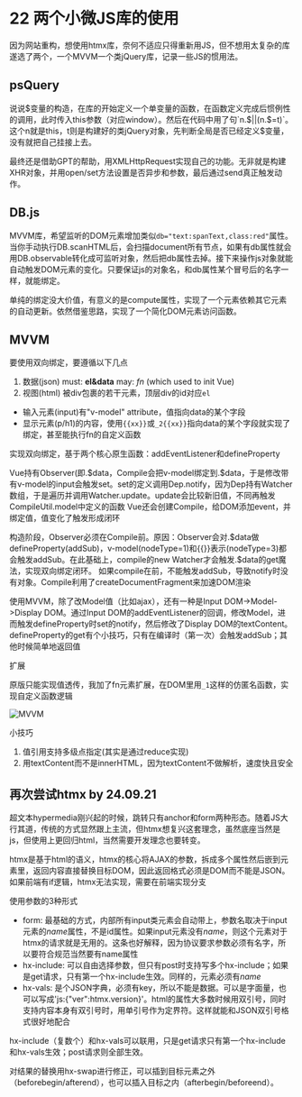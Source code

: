 # 22 两个小微JS库的使用

因为网站重构，想使用htmx库，奈何不适应只得重新用JS，但不想用太复杂的库遂选了两个，一个MVVM一个类jQuery库，记录一些JS的惯用法。

## psQuery

说说$变量的构造，在库的开始定义一个单变量的函数，在函数定义完成后惯例性的调用，此时传入this参数（对应window）。然后在代码中用了句`n.$||(n.$=t)`。这个n就是this，t则是构建好的类jQuery对象，先判断全局是否已经定义$变量，没有就把自己挂接上去。

最终还是借助GPT的帮助，用XMLHttpRequest实现自己的功能。无非就是构建XHR对象，并用open/set方法设置是否异步和参数，最后通过send真正触发动作。

## DB.js

MVVM库，希望监听的DOM元素增加类似`db="text:spanText,class:red"`属性。当你手动执行DB.scanHTML后，会扫描document所有节点，如果有db属性就会用DB.observable转化成可监听对象，然后把db属性去掉。接下来操作js对象就能自动触发DOM元素的变化。只要保证js的对象名，和db属性某个冒号后的名字一样，就能绑定。

单纯的绑定没大价值，有意义的是compute属性，实现了一个元素依赖其它元素的自动更新。依然借鉴思路，实现了一个简化DOM元素访问函数。

## MVVM

要使用双向绑定，要遵循以下几点

1. 数据(json) must: **el&data** may: *fn* (which used to init Vue)
2. 视图(html) 被div包裹的若干元素，顶层div的id对应`el`
  - 输入元素(input)有"v-model" attribute，值指向data的某个字段
  - 显示元素(p/h1)的内容，使用`{{xx}}`或`_2{{xx}}`指向data的某个字段就实现了绑定，甚至能执行fn的自定义函数

实现双向绑定，基于两个核心原生函数：addEventListener和defineProperty

Vue持有Observer(即.\$data，Compile会把v-model绑定到.\$data，于是修改带有v-model的input会触发set。set的定义调用Dep.notify，因为Dep持有Watcher数组，于是遍历并调用Watcher.update。update会比较新旧值，不同再触发CompileUtil.model中定义的函数
Vue还会创建Compile，给DOM添加event，并绑定值，值变化了触发形成闭环

构造阶段，Observer必须在Compile前。原因：Observer会对.\$data做defineProperty(addSub)，v-model(nodeType=1)和{{}}表示(nodeType=3)都会触发addSub。在此基础上，compile的new Watcher才会触发.\$data的get魔法，实现双向绑定闭环。
如果compile在前，不能触发addSub，导致notify时没有对象。Compile利用了createDocumentFragment来加速DOM渲染

使用MVVM，除了改Model值（比如ajax），还有一种是Input DOM->Model->Display DOM。通过Input DOM的addEventListener的回调，修改Model，进而触发defineProperty时set的notify，然后修改了Display DOM的textContent。defineProperty的get有个小技巧，只有在编译时（第一次）会触发addSub；其他时候简单地返回值

扩展

原版只能实现值透传，我加了fn元素扩展，在DOM里用`_1`这样的仿匿名函数，实现自定义函数逻辑

![MVVM](/img/mvvm.png)

小技巧

1. 值引用支持多级点指定(其实是通过reduce实现)
2. 用textContent而不是innerHTML，因为textContent不做解析，速度快且安全

## 再次尝试htmx by 24.09.21

超文本hypermedia刚兴起的时候，跳转只有anchor和form两种形态。随着JS大行其道，传统的方式显然跟上主流，但htmx想复兴这套理念，虽然底座当然是js，但使用上更回归html，当然需要开发理念也要转变。

htmx是基于html的语义，htmx的核心将AJAX的参数，拆成多个属性然后嵌到元素里，返回内容直接替换目标DOM，因此返回格式必须是DOM而不能是JSON。如果前端有if逻辑，htmx无法实现，需要在前端实现分支

使用参数的3种形式

* form: 最基础的方式，内部所有input类元素会自动带上，参数名取决于input元素的*name*属性，不是id属性。如果input元素没有*name*，则这个元素对于htmx的请求就是无用的。这条也好解释，因为协议要求参数必须有名字，所以要符合规范当然要有name属性
* hx-include: 可以自由选择参数，但只有post时支持写多个hx-include；如果是get请求，只有第一个hx-include生效。同样的，元素必须有*name*
* hx-vals: 是个JSON字典，必须有key，所以不能是数据。可以是字面量，也可以写成'js:{"ver":htmx.version}'。html的属性大多数时候用双引号，同时支持内容本身有双引号时，用单引号作为定界符。这样就能和JSON双引号格式很好地配合

hx-include（复数个）和hx-vals可以联用，只是get请求只有第一个hx-include和hx-vals生效；post请求则全部生效。

对结果的替换用hx-swap进行修正，可以插到目标元素之外（beforebegin/afterend），也可以插入目标之内（afterbegin/beforeend）。
